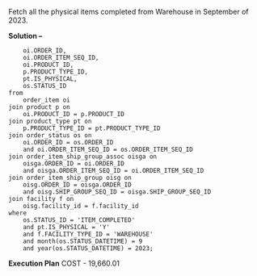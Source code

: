 Fetch all the physical items completed from Warehouse in September of 2023.

**Solution –**
```sqlselect
	oi.ORDER_ID,
	oi.ORDER_ITEM_SEQ_ID,
	oi.PRODUCT_ID,
	p.PRODUCT_TYPE_ID,
	pt.IS_PHYSICAL,
	os.STATUS_ID
from
	order_item oi
join product p on
	oi.PRODUCT_ID = p.PRODUCT_ID
join product_type pt on
	p.PRODUCT_TYPE_ID = pt.PRODUCT_TYPE_ID
join order_status os on
	oi.ORDER_ID = os.ORDER_ID
	and oi.ORDER_ITEM_SEQ_ID = os.ORDER_ITEM_SEQ_ID
join order_item_ship_group_assoc oisga on
	oisga.ORDER_ID = oi.ORDER_ID
	and oisga.ORDER_ITEM_SEQ_ID = oi.ORDER_ITEM_SEQ_ID
join order_item_ship_group oisg on
	oisg.ORDER_ID = oisga.ORDER_ID
	and oisg.SHIP_GROUP_SEQ_ID = oisga.SHIP_GROUP_SEQ_ID
join facility f on
	oisg.facility_id = f.facility_id
where
	os.STATUS_ID = 'ITEM_COMPLETED'
	and pt.IS_PHYSICAL = 'Y'
	and f.FACILITY_TYPE_ID = 'WAREHOUSE'
	and month(os.STATUS_DATETIME) = 9
	and year(os.STATUS_DATETIME) = 2023;
```

**Execution Plan**
COST - 19,660.01
